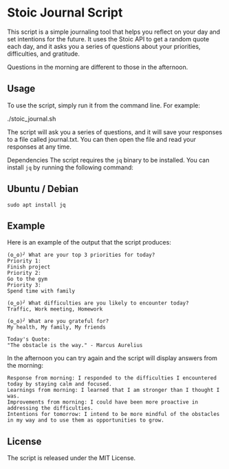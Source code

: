 
# Stoic Journal Script

This script is a simple journaling tool that helps you reflect on your day and set intentions for the future. It uses the Stoic API to get a random quote each day, and it asks you a series of questions about your priorities, difficulties, and gratitude.

Questions in the morning are different to those in the afternoon.

## Usage

To use the script, simply run it from the command line. For example:

./stoic_journal.sh

The script will ask you a series of questions, and it will save your responses to a file called journal.txt. You can then open the file and read your responses at any time.

Dependencies
The script requires the `jq` binary to be installed. You can install `jq` by running the following command:

## Ubuntu / Debian

```
sudo apt install jq
```

## Example

Here is an example of the output that the script produces:

```
(ʘ‿ʘ)╯ What are your top 3 priorities for today?
Priority 1:
Finish project
Priority 2:
Go to the gym
Priority 3:
Spend time with family

(ʘ‿ʘ)╯ What difficulties are you likely to encounter today?
Traffic, Work meeting, Homework

(ʘ‿ʘ)╯ What are you grateful for?
My health, My family, My friends

Today's Quote:
"The obstacle is the way." - Marcus Aurelius
```

In the afternoon you can try again and the script will display answers from the morning:

```
Response from morning: I responded to the difficulties I encountered today by staying calm and focused.
Learnings from morning: I learned that I am stronger than I thought I was.
Improvements from morning: I could have been more proactive in addressing the difficulties.
Intentions for tomorrow: I intend to be more mindful of the obstacles in my way and to use them as opportunities to grow.
```

## License

The script is released under the MIT License.